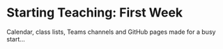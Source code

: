 # Starting Teaching: First Week
Calendar, class lists, Teams channels and GitHub pages made for a busy start...
